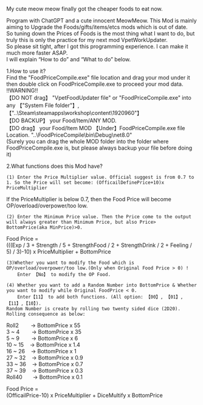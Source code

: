 My cute meow meow finally got the cheaper foods to eat now.  

  
Program with ChatGPT and a cute innocent MeowMeow.
This Mod is mainly aiming to Upgrade the Foods/gifts/items/etcs mods which is out of date.  
So tuning down the Prices of Foods is the most thing what I want to do, but truly this is only the practice for my next mod VpetWorkUpdater.  
So please sit tight, after I got this programming experience. I can make it much more faster ASAP.  
I will explain “How to do” and “What to do” below.  

1.How to use it?  
  Find the "FoodPriceCompile.exe" file location and drag your mod under it then double click on FoodPriceCompile.exe to proceed your mod data.  
!!WARNING!!  
  【DO NOT drag】 "VpetFoodUpdater file" or "FoodPriceCompile.exe" into any 【"System File folder"】,【"..\Steam\steamapps\workshop\content\1920960"】  
  【DO BACKUP】 your Food/Item/ANY MOD.  
  【DO drag】 your Food/Item MOD 【Under】FoodPriceCompile.exe file Location. "..\FoodPriceCompile\bin\Debug\net8.0"  
  (Surely you can drag the whole MOD folder into the folder where FoodPriceCompile.exe is, but please always backup your file before doing it)
  
2.What functions does this Mod have?  
  
	(1) Enter the Price Multiplier value. Official suggest is from 0.7 to 1. So the Price will set become: (OfficailDefinePrice+10)x PriceMultiplier  
If the PriceMultiplier is below 0.7, then the Food Price will become OP/overload/overpower/too low.  
  
	(2) Enter the Minimum Price value. Then the Price come to the output will always greater than Minimum Price, but also Price> BottomPrice(aka MinPrice)>0.  
Food Price =   
(((Exp / 3 + Strength / 5 + StrengthFood / 2 + StrengthDrink / 2 + Feeling / 5) / 3)-10) x PriceMultiplier + BottomPrice  
  
	(3)Whether you want to modify the Food which is OP/overload/overpower/too low.(Only when Original Food Price > 0) !  
		Enter 【No】 to modify the OP Food.  
  
	(4) Whether you want to add a Random Number into BottomPrice & Whether you want to modify while Original FoodPrice < 0.  
		Enter【11】 to add both functions. (All option: 【00】, 【01】,【11】,【10】).  
	Random Number is create by rolling two twenty sided dice (2D20). Rolling consequence as below:  
   
Roll2&nbsp;&nbsp;&nbsp;&nbsp;&nbsp;&nbsp;&nbsp;&nbsp;-> BottomPrice x 55   
3 ~ 4&nbsp;&nbsp;&nbsp;&nbsp;&nbsp;&nbsp;&nbsp;&nbsp;-> BottomPrice x 35   
5 ~ 9&nbsp;&nbsp;&nbsp;&nbsp;&nbsp;&nbsp;&nbsp;&nbsp;-> BottomPrice x 6   
10 ~ 15&nbsp;&nbsp;&nbsp;&nbsp;-> BottomPrice x 1.4   
16 ~ 26&nbsp;&nbsp;&nbsp;&nbsp;-> BottomPrice x 1   
27 ~ 32&nbsp;&nbsp;&nbsp;&nbsp;-> BottomPrice x 0.9   
33 ~ 36&nbsp;&nbsp;&nbsp;&nbsp;-> BottomPrice x 0.7   
37 ~ 39&nbsp;&nbsp;&nbsp;&nbsp;-> BottomPrice x 0.3   
Roll40&nbsp;&nbsp;&nbsp;&nbsp;&nbsp;&nbsp;&nbsp;-> BottomPrice x 0.1  
  
Food Price =   
(OfficailPrice-10) x PriceMultiplier +  DiceMultify x BottomPrice  
  
  
